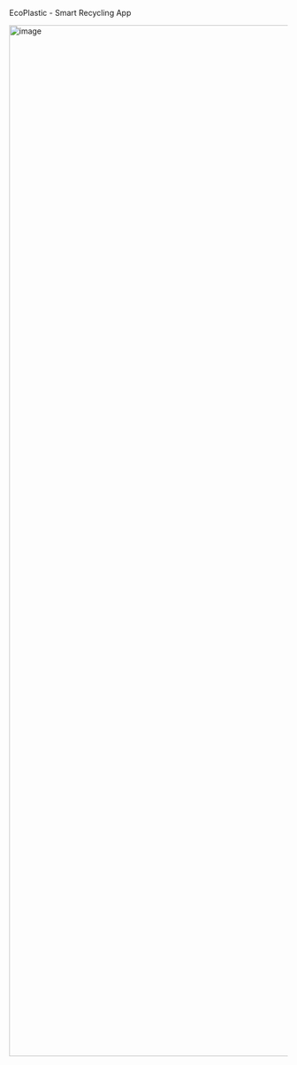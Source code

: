EcoPlastic - Smart Recycling App

<img width="1932" height="1862" alt="image" src="https://github.com/user-attachments/assets/4281329f-3f74-4a53-8728-31f85d552650" />
